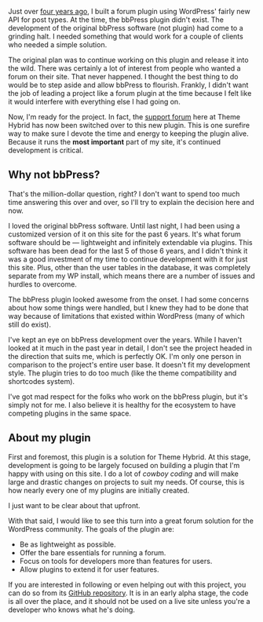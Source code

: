 Just over [four years ago](http://justintadlock.com/archives/2010/07/16/a-wordpress-forum-plugin-using-custom-post-types), I built a forum plugin using WordPress' fairly new API for post types.  At the time, the bbPress plugin didn't exist.  The development of the original bbPress software (not plugin) had come to a grinding halt.  I needed something that would work for a couple of clients who needed a simple solution.

The original plan was to continue working on this plugin and release it into the wild.  There was certainly a lot of interest from people who wanted a forum on their site.  That never happened.  I thought the best thing to do would be to step aside and allow bbPress to flourish.  Frankly, I didn't want the job of leading a project like a forum plugin at the time because I felt like it would interfere with everything else I had going on.

Now, I'm ready for the project.  In fact, the [support forum](http://themehybrid.com/board) here at Theme Hybrid has now been switched over to this new plugin.  This is one surefire way to make sure I devote the time and energy to keeping the plugin alive.  Because it runs the **most important** part of my site, it's continued development is critical.

## Why not bbPress?

That's the million-dollar question, right?  I don't want to spend too much time answering this over and over, so I'll try to explain the decision here and now.

I loved the original bbPress software.  Until last night, I had been using a customized version of it on this site for the past 6 years.  It's what forum software should be &mdash; lightweight and infinitely extendable via plugins.  This software has been dead for the last 5 of those 6 years, and I didn't think it was a good investment of my time to continue development with it for just this site.  Plus, other than the user tables in the database, it was completely separate from my WP install, which means there are a number of issues and hurdles to overcome.

The bbPress plugin looked awesome from the onset.  I had some concerns about how some things were handled, but I knew they had to be done that way because of limitations that existed within WordPress (many of which still do exist).

I've kept an eye on bbPress development over the years.  While I haven't looked at it much in the past year in detail, I don't see the project headed in the direction that suits me, which is perfectly OK.  I'm only one person in comparison to the project's entire user base.  It doesn't fit my development style.  The plugin tries to do too much (like the theme compatibility and shortcodes system).

I've got mad respect for the folks who work on the bbPress plugin, but it's simply not for me.  I also believe it is healthy for the ecosystem to have competing plugins in the same space.

## About my plugin

First and foremost, this plugin is a solution for Theme Hybrid.  At this stage, development is going to be largely focused on building a plugin that I'm happy with using on this site.  I do a lot of *cowboy coding* and will make large and drastic changes on projects to suit my needs.  Of course, this is how nearly every one of my plugins are initially created.

I just want to be clear about that upfront.

With that said, I would like to see this turn into a great forum solution for the WordPress community.  The goals of the plugin are:

* Be as lightweight as possible.
* Offer the bare essentials for running a forum.
* Focus on tools for developers more than features for users.
* Allow plugins to extend it for user features.

If you are interested in following or even helping out with this project, you can do so from its [GitHub repository](https://github.com/justintadlock/message-board).  It is in an early alpha stage, the code is all over the place, and it should not be used on a live site unless you're a developer who knows what he's doing.